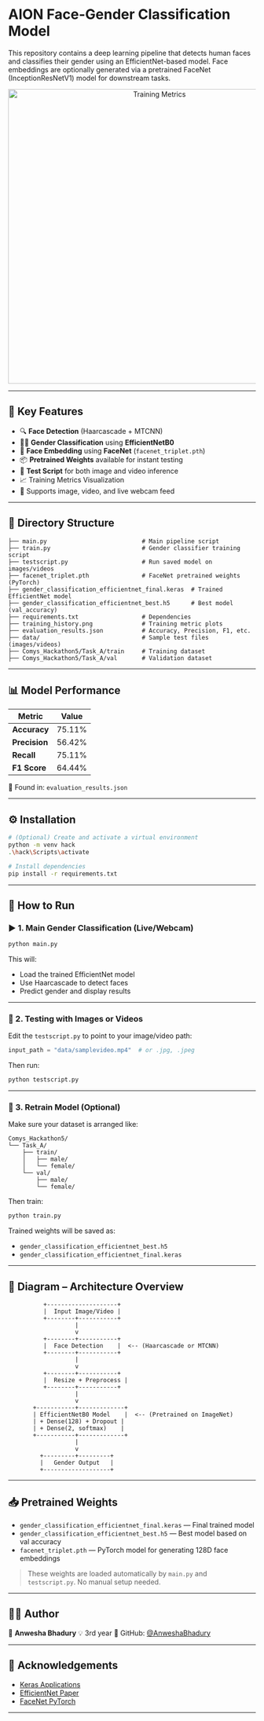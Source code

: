 # AION Face-Gender Classification Model

This repository contains a deep learning pipeline that detects human faces and classifies their gender using an EfficientNet-based model. Face embeddings are optionally generated via a pretrained FaceNet (InceptionResNetV1) model for downstream tasks.

<p align="center">
  <img src="training_history.png" alt="Training Metrics" width="600"/>
</p>

---

## 📌 Key Features

* 🔍 **Face Detection** (Haarcascade + MTCNN)
* 👦👧 **Gender Classification** using **EfficientNetB0**
* 🧠 **Face Embedding** using **FaceNet** (`facenet_triplet.pth`)
* 📦 **Pretrained Weights** available for instant testing
* 🧪 **Test Script** for both image and video inference
* 📈 Training Metrics Visualization
* 📁 Supports image, video, and live webcam feed

---

## 📂 Directory Structure

```
├── main.py                           # Main pipeline script
├── train.py                          # Gender classifier training script
├── testscript.py                     # Run saved model on images/videos
├── facenet_triplet.pth               # FaceNet pretrained weights (PyTorch)
├── gender_classification_efficientnet_final.keras  # Trained EfficientNet model
├── gender_classification_efficientnet_best.h5      # Best model (val_accuracy)
├── requirements.txt                  # Dependencies
├── training_history.png              # Training metric plots
├── evaluation_results.json           # Accuracy, Precision, F1, etc.
├── data/                             # Sample test files (images/videos)
├── Comys_Hackathon5/Task_A/train     # Training dataset
├── Comys_Hackathon5/Task_A/val       # Validation dataset
```

---

## 📊 Model Performance

| Metric        | Value  |
| ------------- | ------ |
| **Accuracy**  | 75.11% |
| **Precision** | 56.42% |
| **Recall**    | 75.11% |
| **F1 Score**  | 64.44% |

📁 Found in: `evaluation_results.json`

---

## ⚙️ Installation

```bash
# (Optional) Create and activate a virtual environment
python -m venv hack
.\hack\Scripts\activate

# Install dependencies
pip install -r requirements.txt
```

---

## 🚀 How to Run

### ▶️ 1. Main Gender Classification (Live/Webcam)

```bash
python main.py
```

This will:

* Load the trained EfficientNet model
* Use Haarcascade to detect faces
* Predict gender and display results

---

### 🧪 2. Testing with Images or Videos

Edit the `testscript.py` to point to your image/video path:

```python
input_path = "data/samplevideo.mp4"  # or .jpg, .jpeg
```

Then run:

```bash
python testscript.py
```

---

### 🧠 3. Retrain Model (Optional)

Make sure your dataset is arranged like:

```
Comys_Hackathon5/
└── Task_A/
    ├── train/
    │   ├── male/
    │   └── female/
    └── val/
        ├── male/
        └── female/
```

Then train:

```bash
python train.py
```

Trained weights will be saved as:

* `gender_classification_efficientnet_best.h5`
* `gender_classification_efficientnet_final.keras`

---

## 🧠 Diagram – Architecture Overview

```text
          +--------------------+
          |  Input Image/Video |
          +--------+-----------+
                   |
                   v
          +--------+-----------+
          |  Face Detection    |  <-- (Haarcascade or MTCNN)
          +--------+-----------+
                   |
                   v
          +--------+-----------+
          |  Resize + Preprocess |
          +--------+-----------+
                   |
                   v
       +-----------+-------------+
       | EfficientNetB0 Model    |  <-- (Pretrained on ImageNet)
       | + Dense(128) + Dropout |
       | + Dense(2, softmax)    |
       +-----------+-------------+
                   |
                   v
         +---------+---------+
         |   Gender Output   |
         +-------------------+
```

---

## 📥 Pretrained Weights

* `gender_classification_efficientnet_final.keras` — Final trained model
* `gender_classification_efficientnet_best.h5` — Best model based on val accuracy
* `facenet_triplet.pth` — PyTorch model for generating 128D face embeddings

> These weights are loaded automatically by `main.py` and `testscript.py`. No manual setup needed.

---

## 🙋‍♀️ Author

👤 **Anwesha Bhadury**
💡 3rd year
🔗 GitHub: [@AnweshaBhadury](https://github.com/AnweshaBhadury)

---

## 🙏 Acknowledgements

* [Keras Applications](https://keras.io/api/applications/)
* [EfficientNet Paper](https://arxiv.org/abs/1905.11946)
* [FaceNet PyTorch](https://github.com/timesler/facenet-pytorch)

---
